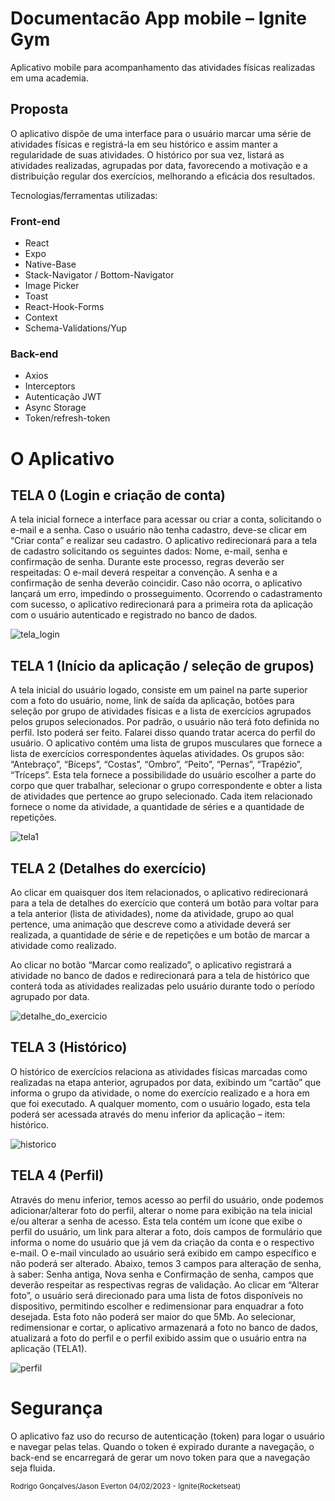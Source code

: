 # **Documentacão App mobile – Ignite Gym**
Aplicativo mobile para acompanhamento das atividades físicas realizadas em uma academia.

## Proposta
O aplicativo dispõe de uma interface para o usuário marcar uma série de atividades físicas e registrá-la em seu histórico e assim manter a regularidade de suas atividades. O histórico por sua vez, listará as atividades realizadas, agrupadas por data, favorecendo a motivação e a distribuição regular dos exercícios, melhorando a eficácia dos resultados.

Tecnologias/ferramentas utilizadas:
### Front-end
- React
- Expo
- Native-Base
- Stack-Navigator / Bottom-Navigator
- Image Picker
- Toast
- React-Hook-Forms
- Context
- Schema-Validations/Yup

### Back-end
- Axios
- Interceptors
- Autenticação JWT
- Async Storage
- Token/refresh-token


# O Aplicativo

## TELA 0 (Login e criação de conta)
A tela inicial fornece a interface para acessar ou criar a conta, solicitando o e-mail e a senha. Caso o usuário não tenha cadastro, deve-se clicar em “Criar conta” e realizar seu cadastro. O aplicativo redirecionará para a tela de cadastro solicitando os seguintes dados:
Nome, e-mail, senha e confirmação de senha.
Durante este processo, regras deverão ser respeitadas:
O e-mail deverá respeitar a convenção.
A senha e a confirmação de senha deverão coincidir. Caso não ocorra, o aplicativo lançará um erro, impedindo o prosseguimento.
Ocorrendo o cadastramento com sucesso, o aplicativo redirecionará para a primeira rota da aplicação com o usuário autenticado e registrado no banco de dados.

![tela_login](https://github.com/JsnEvt/ign_gym/blob/main/img/login240x520.png)

## TELA 1 (Início da aplicação / seleção de grupos)
A tela inicial do usuário logado, consiste em um painel na parte superior com a foto do usuário, nome, link de saída da aplicação, botões para seleção por grupo de atividades físicas e a lista de exercícios agrupados pelos grupos selecionados.
Por padrão, o usuário não terá foto definida no perfil. Isto poderá ser feito. Falarei disso quando tratar acerca do perfil do usuário.
O aplicativo contém uma lista de grupos musculares que fornece a lista de exercícios correspondentes àquelas atividades. 
Os grupos são: “Antebraço”, “Bíceps”, “Costas”, “Ombro”, “Peito”, “Pernas”, “Trapézio”, “Tríceps”.
Esta tela fornece a possibilidade do usuário escolher a parte do corpo que quer trabalhar, selecionar o grupo correspondente e obter a lista de atividades que pertence ao grupo selecionado.
Cada item relacionado fornece o nome da atividade, a quantidade de séries e a quantidade de repetições.

![tela1](https://github.com/JsnEvt/ign_gym/blob/main/img/tela1240x520.png)



## TELA  2 (Detalhes do exercício)
Ao clicar em quaisquer dos item relacionados, o aplicativo redirecionará para a tela de detalhes do exercício que conterá um botão para voltar para a tela anterior (lista de atividades), nome da atividade, grupo ao qual pertence, uma animação que descreve como a atividade deverá ser realizada, a quantidade de série e de repetições e um botão de marcar a atividade como realizado.

Ao clicar no botão “Marcar como realizado”, o aplicativo registrará a atividade no banco de dados e redirecionará para a tela de histórico que conterá toda as atividades realizadas pelo usuário durante todo o período agrupado por data.

![detalhe_do_exercicio](https://github.com/JsnEvt/ign_gym/blob/main/img/detalhe240x520.png)

## TELA 3 (Histórico)
O histórico de exercícios relaciona as atividades físicas marcadas como realizadas na etapa anterior, agrupados por data, exibindo um “cartão” que informa o grupo da atividade, o nome do exercício realizado e a hora em que foi executado.
A qualquer momento, com o usuário logado, esta tela poderá ser acessada através do menu inferior da aplicação – item: histórico.

![historico](https://github.com/JsnEvt/ign_gym/blob/main/img/lista_exercicios_realizados240c520.png)

## TELA 4 (Perfil)
Através do menu inferior, temos acesso ao perfil do usuário, onde podemos adicionar/alterar foto do perfil, alterar o nome para exibição na tela inicial e/ou alterar a senha de acesso.
Esta tela contém um ícone que exibe o perfil do usuário, um link para alterar a foto, dois campos de formulário que informa o nome do usuário que já vem da criação da conta e o respectivo e-mail.
O e-mail vinculado ao usuário será exibido em campo específico e não poderá ser alterado. 
Abaixo, temos 3 campos para alteração de senha, à saber: Senha antiga, Nova senha e Confirmação de senha, campos que deverão respeitar as respectivas regras de validação.
Ao clicar em “Alterar foto”, o usuário será direcionado para uma lista de fotos disponíveis no dispositivo, permitindo escolher e redimensionar para enquadrar a foto desejada. Esta foto não poderá ser maior do que 5Mb. 
Ao selecionar, redimensionar e cortar, o aplicativo armazenará a foto no banco de dados, atualizará a foto do perfil e o perfil exibido assim que o usuário entra na aplicação (TELA1). 

![perfil](https://github.com/JsnEvt/ign_gym/blob/main/img/perfil1240x520.png)


# Segurança
O aplicativo faz uso do recurso de autenticação (token) para logar o usuário e navegar pelas telas. Quando o token é expirado durante a navegação, o back-end se encarregará de gerar um novo token para que a navegação seja fluida.

<sub> Rodrigo Gonçalves/Jason Everton 04/02/2023 - Ignite(Rocketseat)</sub>
